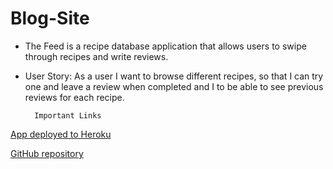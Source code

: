 # Blog-Site

* The Feed is a recipe database application that allows users to swipe through recipes and write reviews.
* User Story: As a user I want to browse different recipes, so that I can try one and leave a review when completed and I to be able to see previous reviews for each recipe.

        Important Links
[App deployed to Heroku](https://link-url-here.org)

[GitHub repository](https://link-url-here.org)

